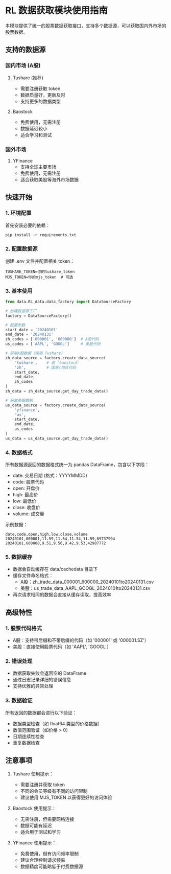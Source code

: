 # RL 数据获取模块使用指南

本模块提供了统一的股票数据获取接口，支持多个数据源，可以获取国内外市场的股票数据。

## 支持的数据源

### 国内市场 (A股)
1. Tushare (推荐)
   - 需要注册获取 token
   - 数据质量好，更新及时
   - 支持更多的数据类型

2. Baostock
   - 免费使用，无需注册
   - 数据延迟较小
   - 适合学习和测试

### 国外市场
1. YFinance
   - 支持全球主要市场
   - 免费使用，无需注册
   - 适合获取美股等海外市场数据

## 快速开始

### 1. 环境配置

首先安装必要的依赖：
```python
pip install -r requirements.txt
```

### 2. 配置数据源

创建 .env 文件并配置相关 token：
```env
TUSHARE_TOKEN=你的tushare_token
MJS_TOKEN=你的mjs_token  # 可选
```

### 3. 基本使用

```python
from data.RL_data.data_factory import DataSourceFactory

# 创建数据源工厂
factory = DataSourceFactory()

# 配置参数
start_date = '20240101'
end_date = '20240131'
zh_codes = ['000001', '600000']  # A股代码
us_codes = ['AAPL', 'GOOGL']     # 美股代码

# 获取A股数据（使用 Tushare）
zh_data_source = factory.create_data_source(
    'tushare',    # 或 'baostock'
    'zh',         # 国家/地区代码
    start_date,
    end_date,
    zh_codes
)
zh_data = zh_data_source.get_day_trade_data()

# 获取美股数据
us_data_source = factory.create_data_source(
    'yfinance',
    'us',
    start_date,
    end_date,
    us_codes
)
us_data = us_data_source.get_day_trade_data()
```

### 4. 数据格式

所有数据源返回的数据格式统一为 pandas DataFrame，包含以下字段：
- date: 交易日期 (格式：YYYYMMDD)
- code: 股票代码
- open: 开盘价
- high: 最高价
- low: 最低价
- close: 收盘价
- volume: 成交量

示例数据：
```csv
date,code,open,high,low,close,volume
20240101,000001,11.59,11.64,11.54,11.59,69737904
20240101,600000,9.51,9.56,9.42,9.53,42987772
```

### 5. 数据缓存

- 数据会自动缓存在 data/cachedata 目录下
- 缓存文件命名格式：
  - A股：zh_trade_data_000001_600000_20240101to20240131.csv
  - 美股：us_trade_data_AAPL_GOOGL_20240101to20240131.csv
- 再次请求相同的数据会直接从缓存读取，提高效率

## 高级特性

### 1. 股票代码格式

- A股：支持带后缀和不带后缀的代码（如 '000001' 或 '000001.SZ'）
- 美股：直接使用股票代码（如 'AAPL', 'GOOGL'）

### 2. 错误处理

- 数据获取失败会返回空的 DataFrame
- 通过日志记录详细的错误信息
- 支持优雅的异常处理

### 3. 数据验证

所有返回的数据都会进行以下验证：
- 数据类型检查（如 float64 类型的价格数据）
- 数值范围验证（如价格 > 0）
- 日期连续性检查
- 重复数据检查

## 注意事项

1. Tushare 使用提示：
   - 需要注册并获取 token
   - 不同的会员等级有不同的访问限制
   - 建议使用 MJS_TOKEN 以获得更好的访问体验

2. Baostock 使用提示：
   - 无需注册，但需要网络连接
   - 数据可能有延迟
   - 适合用于测试和学习

3. YFinance 使用提示：
   - 免费使用，但有访问频率限制
   - 建议合理控制请求频率
   - 数据精度可能略低于付费数据源



